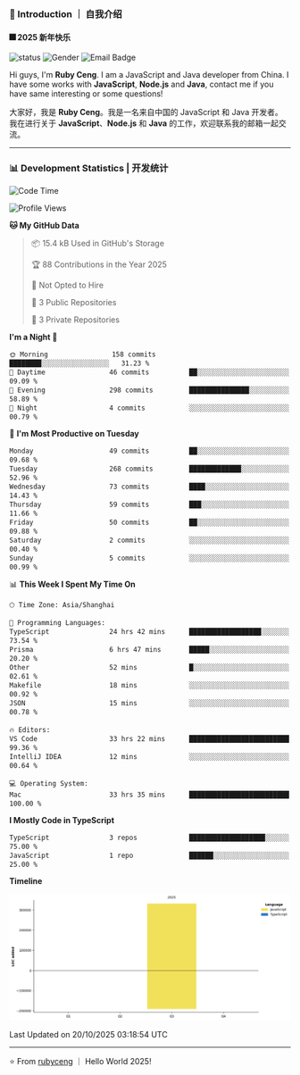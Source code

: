 ### 👋 Introduction ｜ 自我介绍

#### 🎆 2025 新年快乐

![status](https://img.shields.io/badge/status-up-brightgreen)  ![Gender](https://img.shields.io/badge/gender-%F0%9F%A4%B5-lightgrey)  ![Email Badge](https://img.shields.io/badge/Email-rubyceng0326@gmail.com-blue?style=flat-square&logo=gmail&logoColor=white)

Hi guys, I'm **Ruby Ceng**. I am a JavaScript and Java developer from China.
I have some works with **JavaScript**, **Node.js** and **Java**, contact me if you have same interesting or some questions!

大家好，我是 **Ruby Ceng**。我是一名来自中国的 JavaScript 和 Java 开发者。
我在进行关于 **JavaScript**、**Node.js** 和 **Java** 的工作，欢迎联系我的邮箱一起交流。

---

### 📊 Development Statistics | 开发统计

<!--START_SECTION:waka-->
![Code Time](http://img.shields.io/badge/Code%20Time-547%20hrs%2056%20mins-blue)

![Profile Views](http://img.shields.io/badge/Profile%20Views-0-blue)

**🐱 My GitHub Data** 

> 📦 15.4 kB Used in GitHub's Storage 
 > 
> 🏆 88 Contributions in the Year 2025
 > 
> 🚫 Not Opted to Hire
 > 
> 📜 3 Public Repositories 
 > 
> 🔑 3 Private Repositories 
 > 
**I'm a Night 🦉** 

```text
🌞 Morning                158 commits         ████████░░░░░░░░░░░░░░░░░   31.23 % 
🌆 Daytime                46 commits          ██░░░░░░░░░░░░░░░░░░░░░░░   09.09 % 
🌃 Evening                298 commits         ███████████████░░░░░░░░░░   58.89 % 
🌙 Night                  4 commits           ░░░░░░░░░░░░░░░░░░░░░░░░░   00.79 % 
```
📅 **I'm Most Productive on Tuesday** 

```text
Monday                   49 commits          ██░░░░░░░░░░░░░░░░░░░░░░░   09.68 % 
Tuesday                  268 commits         █████████████░░░░░░░░░░░░   52.96 % 
Wednesday                73 commits          ████░░░░░░░░░░░░░░░░░░░░░   14.43 % 
Thursday                 59 commits          ███░░░░░░░░░░░░░░░░░░░░░░   11.66 % 
Friday                   50 commits          ██░░░░░░░░░░░░░░░░░░░░░░░   09.88 % 
Saturday                 2 commits           ░░░░░░░░░░░░░░░░░░░░░░░░░   00.40 % 
Sunday                   5 commits           ░░░░░░░░░░░░░░░░░░░░░░░░░   00.99 % 
```


📊 **This Week I Spent My Time On** 

```text
🕑︎ Time Zone: Asia/Shanghai

💬 Programming Languages: 
TypeScript               24 hrs 42 mins      ██████████████████░░░░░░░   73.54 % 
Prisma                   6 hrs 47 mins       █████░░░░░░░░░░░░░░░░░░░░   20.20 % 
Other                    52 mins             █░░░░░░░░░░░░░░░░░░░░░░░░   02.61 % 
Makefile                 18 mins             ░░░░░░░░░░░░░░░░░░░░░░░░░   00.92 % 
JSON                     15 mins             ░░░░░░░░░░░░░░░░░░░░░░░░░   00.78 % 

🔥 Editors: 
VS Code                  33 hrs 22 mins      █████████████████████████   99.36 % 
IntelliJ IDEA            12 mins             ░░░░░░░░░░░░░░░░░░░░░░░░░   00.64 % 

💻 Operating System: 
Mac                      33 hrs 35 mins      █████████████████████████   100.00 % 
```

**I Mostly Code in TypeScript** 

```text
TypeScript               3 repos             ███████████████████░░░░░░   75.00 % 
JavaScript               1 repo              ██████░░░░░░░░░░░░░░░░░░░   25.00 % 
```



**Timeline**

![Lines of Code chart](https://raw.githubusercontent.com/rubyceng/rubyceng/main/assets/bar_graph.png)


 Last Updated on 20/10/2025 03:18:54 UTC
<!--END_SECTION:waka-->

---

⭐️ From [rubyceng](https://github.com/rubyceng) ｜ Hello World 2025!
